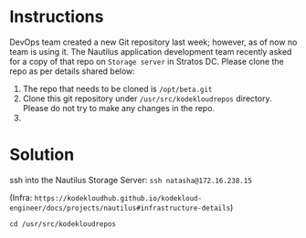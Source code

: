 # Instructions

DevOps team created a new Git repository last week; however, as of now 
no team is using it. The Nautilus application development team recently 
asked for a copy of that repo on `Storage server` in Stratos DC. Please clone the repo as per details shared below:

1. The repo that needs to be cloned is `/opt/beta.git`
2. Clone this git repository under `/usr/src/kodekloudrepos` directory. Please do not try to make any changes in the repo.
3. 
# Solution

ssh into the Nautilus Storage Server: `ssh natasha@172.16.238.15`

(Infra: `https://kodekloudhub.github.io/kodekloud-engineer/docs/projects/nautilus#infrastructure-details`)

`cd /usr/src/kodekloudrepos`
